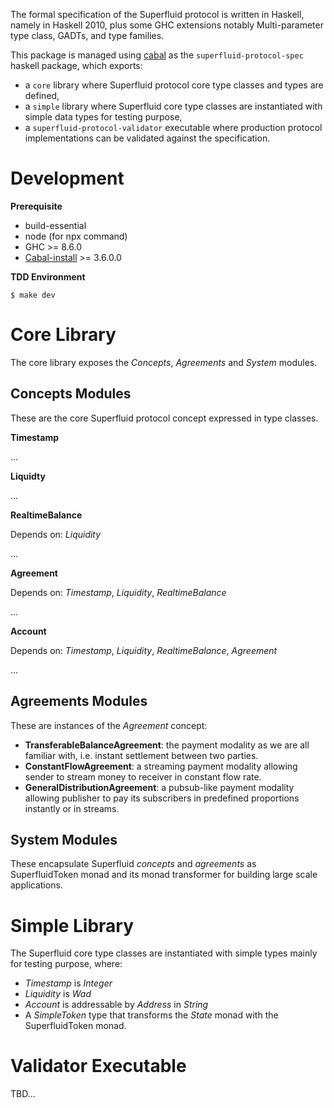 The formal specification of the Superfluid protocol is written in Haskell, namely in Haskell 2010, plus some GHC extensions notably Multi-parameter type class, GADTs, and type families.

This package is managed using [cabal](https://www.haskell.org/cabal/) as the `superfluid-protocol-spec` haskell package, which exports:

* a `core` library where Superfluid protocol core type classes and types are defined,
* a `simple` library where Superfluid core type classes are instantiated with simple data types for testing purpose,
* a `superfluid-protocol-validator` executable where production protocol implementations can be validated against the specification.

Development
===========

**Prerequisite**

* build-essential
* node (for npx command)
* GHC >= 8.6.0
* [Cabal-install](https://www.haskell.org/cabal/download.html) >= 3.6.0.0

**TDD Environment**

```
$ make dev
```

Core Library
============

The core library exposes the _Concepts_, _Agreements_ and _System_ modules.

## Concepts Modules

These are the core Superfluid protocol concept expressed in type classes.

**Timestamp**

...

**Liquidty**

...

**RealtimeBalance**

Depends on: _Liquidity_

...

**Agreement**

Depends on: _Timestamp_, _Liquidity_, _RealtimeBalance_

...

**Account**

Depends on: _Timestamp_, _Liquidity_, _RealtimeBalance_, _Agreement_

...

## Agreements Modules

These are instances of the _Agreement_ concept:

* **TransferableBalanceAgreement**: the payment modality as we are all familiar with, i.e. instant settlement between two parties.
* **ConstantFlowAgreement**: a streaming payment modality allowing sender to stream money to receiver in constant flow rate.
* **GeneralDistributionAgreement**: a pubsub-like payment modality allowing publisher to pay its subscribers in predefined proportions instantly or in streams.

## System Modules

These encapsulate Superfluid _concepts_ and _agreements_ as SuperfluidToken monad and its monad transformer for building large scale applications.

Simple Library
==============

The Superfluid core type classes are instantiated with simple types mainly for testing purpose, where:

- _Timestamp_ is _Integer_
- _Liquidity_ is _Wad_
- _Account_ is addressable by _Address_ in _String_
- A _SimpleToken_ type that transforms the _State_ monad with the SuperfluidToken monad.

Validator Executable
====================

TBD...
